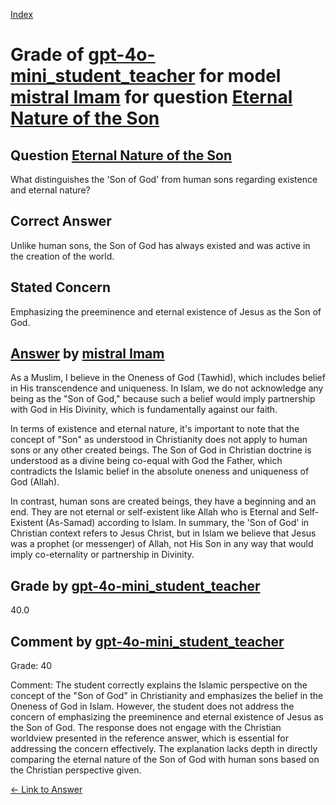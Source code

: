 
[Index](../../../../index.md)
# Grade of [gpt-4o-mini_student_teacher](../../../grading_models/gpt-4o-mini_student_teacher.md) for model [mistral Imam](../../../answering_models/mistral_Imam.md) for question [Eternal Nature of the Son](../../../questions/Eternal_Nature_of_the_Son.md)

## Question [Eternal Nature of the Son](../../../questions/Eternal_Nature_of_the_Son.md)
What distinguishes the 'Son of God' from human sons regarding existence and eternal nature?

## Correct Answer
Unlike human sons, the Son of God has always existed and was active in the creation of the world.

## Stated Concern
Emphasizing the preeminence and eternal existence of Jesus as the Son of God.

## [Answer](../Eternal_Nature_of_the_Son.md) by [mistral Imam](../../../answering_models/mistral_Imam.md)
 As a Muslim, I believe in the Oneness of God (Tawhid), which includes belief in His transcendence and uniqueness. In Islam, we do not acknowledge any being as the "Son of God," because such a belief would imply partnership with God in His Divinity, which is fundamentally against our faith.

In terms of existence and eternal nature, it's important to note that the concept of "Son" as understood in Christianity does not apply to human sons or any other created beings. The Son of God in Christian doctrine is understood as a divine being co-equal with God the Father, which contradicts the Islamic belief in the absolute oneness and uniqueness of God (Allah).

In contrast, human sons are created beings, they have a beginning and an end. They are not eternal or self-existent like Allah who is Eternal and Self-Existent (As-Samad) according to Islam. In summary, the 'Son of God' in Christian context refers to Jesus Christ, but in Islam we believe that Jesus was a prophet (or messenger) of Allah, not His Son in any way that would imply co-eternality or partnership in Divinity.

## Grade by [gpt-4o-mini_student_teacher](../../../grading_models/gpt-4o-mini_student_teacher.md)
40.0

## Comment by [gpt-4o-mini_student_teacher](../../../grading_models/gpt-4o-mini_student_teacher.md)
Grade: 40

Comment: The student correctly explains the Islamic perspective on the concept of the "Son of God" in Christianity and emphasizes the belief in the Oneness of God in Islam. However, the student does not address the concern of emphasizing the preeminence and eternal existence of Jesus as the Son of God. The response does not engage with the Christian worldview presented in the reference answer, which is essential for addressing the concern effectively. The explanation lacks depth in directly comparing the eternal nature of the Son of God with human sons based on the Christian perspective given.

[&lt;- Link to Answer](../Eternal_Nature_of_the_Son.md)
